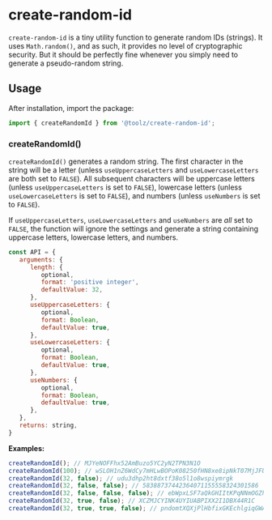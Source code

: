 # create-random-id

`create-random-id` is a tiny utility function to generate random IDs (strings). It uses `Math.random()`, and as such, it provides no level of cryptographic security. But it should be perfectly fine whenever you simply need to generate a pseudo-random string.

## Usage

After installation, import the package:

```javascript
import { createRandomId } from '@toolz/create-random-id';
```

### createRandomId()

`createRandomId()` generates a random string. The first character in the string will be a letter (unless `useUppercaseLetters` and `useLowercaseLetters` are both set to `FALSE`). All subsequent characters will be uppercase letters (unless `useUppercaseLetters` is set to `FALSE`), lowercase letters (unless `useLowercaseLetters` is set to `FALSE`), and numbers (unless `useNumbers` is set to `FALSE`).

If `useUppercaseLetters`, `useLowercaseLetters` and `useNumbers` are _all_ set to `FALSE`, the function will ignore the settings and generate a string containing uppercase letters, lowercase letters, and numbers.

```javascript
const API = {
   arguments: {
      length: {
         optional,
         format: 'positive integer',
         defaultValue: 32,
      },
      useUppercaseLetters: {
         optional,
         format: Boolean,
         defaultValue: true,
      },
      useLowercaseLetters: {
         optional,
         format: Boolean,
         defaultValue: true,
      },
      useNumbers: {
         optional,
         format: Boolean,
         defaultValue: true,
      },
   },
   returns: string,
}
```

**Examples:**

```javascript
createRandomId(); // MJYeNOFFhx52AmBuzo5YC2yN2TPN3N1O
createRandomId(100); // wSLOH1nZ6WdCy7mHLwBOPoK08250fHN8xe8ipNkT07MjJFU5u55uPrIYs80OQZMmoUakM8Mfn1l8ue2AikKoRciTZFS2O74i1lQM
createRandomId(32, false); // udu3dhp2ht8dxtf38o5l1o8wspiymrgk
createRandomId(32, false, false); // 58388737442364071155558324301586
createRandomId(32, false, false, false); // ebWpxLSF7aQkGHIItKPqNNmOGZhFeNot
createRandomId(32, true, false); // XCZMJCYINK4UYIUABPIXX2I1DBX44R1C
createRandomId(32, true, true, false); // pndomtXQXjPlHbfixGKEchlgiqGWAGuQ
```
